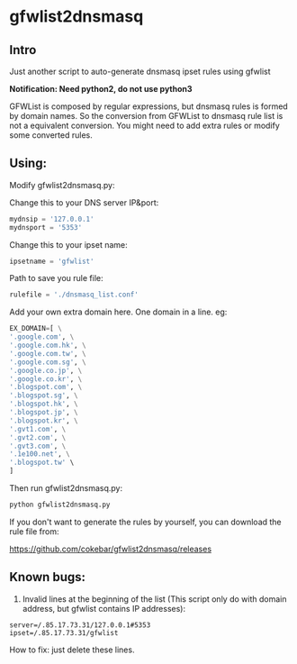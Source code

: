 gfwlist2dnsmasq
=================
Intro
-----
Just another script to auto-generate dnsmasq ipset rules using gfwlist

__Notification: Need python2, do not use python3__

GFWList is composed by regular expressions, but dnsmasq rules is formed by domain names. So the conversion from GFWList to dnsmasq rule list is not a equivalent conversion. You might need to add extra rules or modify some converted rules.

Using:
-----

Modify gfwlist2dnsmasq.py:

Change this to your DNS server IP&port:
```python
mydnsip = '127.0.0.1'
mydnsport = '5353'
```

Change this to your ipset name:
```python
ipsetname = 'gfwlist'
```

Path to save you rule file:
```python
rulefile = './dnsmasq_list.conf'
```

Add your own extra domain here. One domain in a line. eg:
```python
EX_DOMAIN=[ \
'.google.com', \
'.google.com.hk', \
'.google.com.tw', \
'.google.com.sg', \
'.google.co.jp', \
'.google.co.kr', \
'.blogspot.com', \
'.blogspot.sg', \
'.blogspot.hk', \
'.blogspot.jp', \
'.blogspot.kr', \
'.gvt1.com', \
'.gvt2.com', \
'.gvt3.com', \
'.1e100.net', \
'.blogspot.tw' \
]
```
Then run gfwlist2dnsmasq.py:
```bash
python gfwlist2dnsmasq.py
```
If you don't want to generate the rules by yourself, you can download the rule file from:

https://github.com/cokebar/gfwlist2dnsmasq/releases

Known bugs:
-----
1. Invalid lines at the beginning of the list (This script only do with domain address, but gfwlist contains IP addresses):
```
server=/.85.17.73.31/127.0.0.1#5353
ipset=/.85.17.73.31/gfwlist
```
How to fix: just delete these lines.
